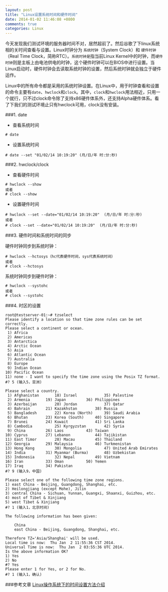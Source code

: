 ```yaml
---
layout: post
title: "Linux设置系统时间和硬件时间"
date: 2014-01-02 11:46:08 +0800
comments: true
categories: Linux
---
```


今天发现我们测试环境的服务器时间不对，居然超前了。然后谷歌了下linux系统相的关时间查看与设置。Linux时钟分为 `系统时钟`（System Clock）和 `硬件时钟`（Real Time Clock，简称RTC）。`系统时钟是`指当前Linux Kernel中的时钟，而`硬件时钟`则是主板上由电池供电的时钟，这个硬件时钟可以在BIOS中进行设置。当Linux启动时，硬件时钟会去读取系统时钟的设置，然后系统时钟就会独立于硬件运作。

<!-- more -->

Linux中的所有命令都是采用的系统时钟设置。在Linux中，用于时钟查看和设置的命令主要有`date`、`hwclock`和`clock`。其中，`clock`和`hwclock`用法相近，只用一个就行，只不过clock命令除了支持x86硬件体系外，还支持Alpha硬件体系。看了下我们的测试环境止只有hwclock可用，clock没有安装。

###1. date 
* 查看系统时间

```
# date
```

* 设置系统时间

```
# date --set "01/02/14 10:19:20" (月/日/年 时:分:秒)
```
###2. hwclock/clock
* 查看硬件时间

```
# hwclock --show
或者
# clock --show
```

* 设置硬件时间

```
# hwclock --set --date="01/02/14 10:19:20"  (月/日/年 时:分:秒)
或者
# clock --set --date="01/02/14 10:19:20"  (月/日/年 时:分:秒)
```

###3. 硬件时间和系统时间的同步

硬件时钟同步到系统时钟：

```
# hwclock --hctosys（hc代表硬件时间，sys代表系统时间）
或者
# clock --hctosys
```

系统时钟同步到硬件时钟：

```
# hwclock --systohc
或者
# clock --systohc
```

###4. 时区的设置

```
root@testserver-01:~# tzselect
Please identify a location so that time zone rules can be set correctly.
Please select a continent or ocean.
 1) Africa
 2) Americas
 3) Antarctica
 4) Arctic Ocean
 5) Asia
 6) Atlantic Ocean
 7) Australia
 8) Europe
 9) Indian Ocean
10) Pacific Ocean
11) none - I want to specify the time zone using the Posix TZ format.
#? 5 (输入5，亚洲)

Please select a country.
 1) Afghanistan		  18) Israel		    35) Palestine
 2) Armenia		  19) Japan		    36) Philippines
 3) Azerbaijan		  20) Jordan		    37) Qatar
 4) Bahrain		  21) Kazakhstan	    38) Russia
 5) Bangladesh		  22) Korea (North)	    39) Saudi Arabia
 6) Bhutan		  23) Korea (South)	    40) Singapore
 7) Brunei		  24) Kuwait		    41) Sri Lanka
 8) Cambodia		  25) Kyrgyzstan	    42) Syria
 9) China		  26) Laos		    43) Taiwan
10) Cyprus		  27) Lebanon		    44) Tajikistan
11) East Timor		  28) Macau		    45) Thailand
12) Georgia		  29) Malaysia		    46) Turkmenistan
13) Hong Kong		  30) Mongolia		    47) United Arab Emirates
14) India		  31) Myanmar (Burma)	    48) Uzbekistan
15) Indonesia		  32) Nepal		    49) Vietnam
16) Iran		  33) Oman		    50) Yemen
17) Iraq		  34) Pakistan
#? 9 (输入9，中国)

Please select one of the following time zone regions.
1) east China - Beijing, Guangdong, Shanghai, etc.
2) Heilongjiang (except Mohe), Jilin
3) central China - Sichuan, Yunnan, Guangxi, Shaanxi, Guizhou, etc.
4) most of Tibet & Xinjiang
5) west Tibet & Xinjiang
#? 1 (输入1，北京时间)

The following information has been given:

	China
	east China - Beijing, Guangdong, Shanghai, etc.

Therefore TZ='Asia/Shanghai' will be used.
Local time is now:	Thu Jan  2 11:55:36 CST 2014.
Universal Time is now:	Thu Jan  2 03:55:36 UTC 2014.
Is the above information OK?
1) Yes
2) No
#? Yes
Please enter 1 for Yes, or 2 for No.
#? 1 (输入1，确认)
```

###参考文章
[Linux操作系统下的时间设置方法介绍](http://os.51cto.com/art/200703/43943.htm)